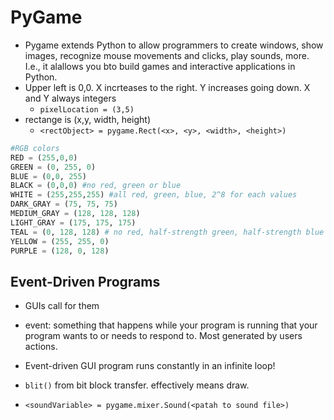 # PyGame

- Pygame extends Python to allow programmers to create windows, show images, recognize mouse movements and clicks, play sounds, more. I.e., it alallows you bto build games and interactive applications in Python.
- Upper left is 0,0. X incrteases to the right. Y increases going down. X and Y always integers
    - `pixelLocation = (3,5)`
- rectange is  (x,y, width, height)
    - `<rectObject> = pygame.Rect(<x>, <y>, <width>, <height>)`
```python
#RGB colors
RED = (255,0,0)
GREEN = (0, 255, 0)
BLUE = (0,0, 255)
BLACK = (0,0,0) #no red, green or blue
WHITE = (255,255,255) #all red, green, blue, 2^8 for each values
DARK_GRAY = (75, 75, 75)
MEDIUM_GRAY = (128, 128, 128)
LIGHT_GRAY = (175, 175, 175)
TEAL = (0, 128, 128) # no red, half-strength green, half-strength blue
YELLOW = (255, 255, 0)
PURPLE = (128, 0, 128)
```

## Event-Driven Programs

- GUIs call for them
- event: something that happens while your program is running that your program wants to or needs to respond to. Most generated by users actions.
- Event-driven GUI program runs constantly in an infinite loop!

- `blit()` from bit block transfer. effectively means draw.
- `<soundVariable> = pygame.mixer.Sound(<patah to sound file>)`
